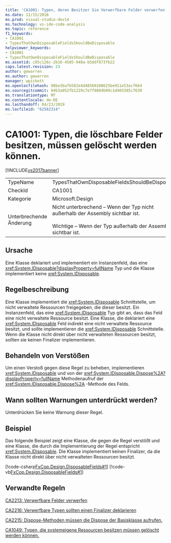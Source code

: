 ```yaml
---
title: 'CA1001: Typen, deren Besitzer Sie Verwerfbare Felder verwerfen sind, sollten gelöscht werden | Microsoft-Dokumentation'
ms.date: 11/15/2016
ms.prod: visual-studio-dev14
ms.technology: vs-ide-code-analysis
ms.topic: reference
f1_keywords:
- CA1001
- TypesThatOwnDisposableFieldsShouldBeDisposable
helpviewer_keywords:
- CA1001
- TypesThatOwnDisposableFieldsShouldBeDisposable
ms.assetid: c85c126c-2b16-4505-940a-b5ddf873fb22
caps.latest.revision: 23
author: gewarren
ms.author: gewarren
manager: wpickett
ms.openlocfilehash: 98be3bafb582e4d48560108625be911e53acf664
ms.sourcegitcommit: 94b3a052fb1229c7e7f8804b09c1d403385c7630
ms.translationtype: MT
ms.contentlocale: de-DE
ms.lasthandoff: 04/23/2019
ms.locfileid: "62562314"
---
```

# <a name="ca1001-types-that-own-disposable-fields-should-be-disposable"></a>CA1001: Typen, die löschbare Felder besitzen, müssen gelöscht werden können.
[!INCLUDE[vs2017banner](../includes/vs2017banner.md)]

|||  
|-|-|  
|TypeName|TypesThatOwnDisposableFieldsShouldBeDisposable|  
|CheckId|CA1001|  
|Kategorie|Microsoft.Design|  
|Unterbrechende Änderung|Nicht unterbrechend – Wenn der Typ nicht außerhalb der Assembly sichtbar ist.<br /><br /> Wichtige – Wenn der Typ außerhalb der Assembly sichtbar ist.|  
  
## <a name="cause"></a>Ursache  
 Eine Klasse deklariert und implementiert ein Instanzenfeld, das eine <xref:System.IDisposable?displayProperty=fullName> Typ und die Klasse implementiert keine <xref:System.IDisposable>.  
  
## <a name="rule-description"></a>Regelbeschreibung  
 Eine Klasse implementiert die <xref:System.IDisposable> Schnittstelle, um nicht verwaltete Ressourcen freigegeben, die dieser besitzt. Ein Instanzenfeld, das eine <xref:System.IDisposable> Typ gibt an, dass das Feld eine nicht verwaltete Ressource besitzt. Eine Klasse, die deklariert eine <xref:System.IDisposable> Feld indirekt eine nicht verwaltete Ressource besitzt, und sollte implementieren die <xref:System.IDisposable> Schnittstelle. Wenn die Klasse nicht direkt über nicht verwalteten Ressourcen besitzt, sollten sie keinen Finalizer implementieren.  
  
## <a name="how-to-fix-violations"></a>Behandeln von Verstößen  
 Um einen Verstoß gegen diese Regel zu beheben, implementieren <xref:System.IDisposable> und von der <xref:System.IDisposable.Dispose%2A?displayProperty=fullName> Methodenaufruf der <xref:System.IDisposable.Dispose%2A> -Methode des Felds.  
  
## <a name="when-to-suppress-warnings"></a>Wann sollten Warnungen unterdrückt werden?  
 Unterdrücken Sie keine Warnung dieser Regel.  
  
## <a name="example"></a>Beispiel  
 Das folgende Beispiel zeigt eine Klasse, die gegen die Regel verstößt und eine Klasse, die durch die Implementierung der Regel entspricht <xref:System.IDisposable>. Die Klasse implementiert keinen Finalizer, da die Klasse nicht direkt über nicht verwalteten Ressourcen besitzt.  
  
 [!code-csharp[FxCop.Design.DisposableFields#1](../snippets/csharp/VS_Snippets_CodeAnalysis/FxCop.Design.DisposableFields/cs/FxCop.Design.DisposableFields.cs#1)]
 [!code-vb[FxCop.Design.DisposableFields#1](../snippets/visualbasic/VS_Snippets_CodeAnalysis/FxCop.Design.DisposableFields/vb/FxCop.Design.DisposableFields.vb#1)]  
  
## <a name="related-rules"></a>Verwandte Regeln  
 [CA2213: Verwerfbare Felder verwerfen](../code-quality/ca2213-disposable-fields-should-be-disposed.md)  
  
 [CA2216: Verwerfbare Typen sollten einen Finalizer deklarieren](../code-quality/ca2216-disposable-types-should-declare-finalizer.md)  
  
 [CA2215: Dispose-Methoden müssen die Dispose der Basisklasse aufrufen.](../code-quality/ca2215-dispose-methods-should-call-base-class-dispose.md)  
  
 [CA1049: Typen, die systemeigene Ressourcen besitzen müssen gelöscht werden können.](../code-quality/ca1049-types-that-own-native-resources-should-be-disposable.md)
